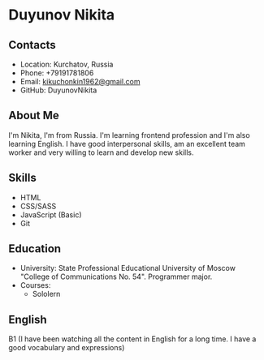 # Duyunov Nikita

## Contacts

- Location: Kurchatov, Russia
- Phone: +79191781806
- Email: kikuchonkin1962@gmail.com
- GitHub: DuyunovNikita

## About Me

I'm Nikita, I'm from Russia. I'm learning frontend profession and I'm also learning English. I have good interpersonal skills, am an excellent team worker and very willing to learn and develop new skills.

## Skills

- HTML
- CSS/SASS
- JavaScript (Basic)
- Git



## Education

- University: State Professional Educational University of Moscow "College of Communications No. 54". Programmer major.
- Courses:
  - Sololern

## English

B1 (I have been watching all the content in English for a long time. I have a good vocabulary and expressions)
